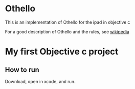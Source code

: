 # Othello
This is an implementation of Othello for the ipad in objective c

For a good description of Othello and the rules, see [wikipedia](https://en.wikipedia.org/wiki/Reversi)

# My first Objective c project

## How to run

Download, open in xcode, and run.


